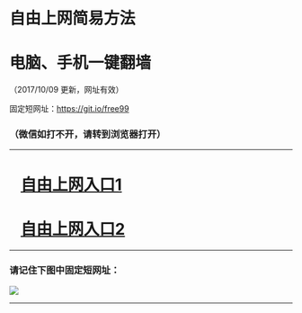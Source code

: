 ﻿# 自由上网简易方法

# 电脑、手机一键翻墙

（2017/10/09 更新，网址有效）

固定短网址：https://git.io/free99

### （微信如打不开，请转到浏览器打开）


***





# &nbsp;&nbsp; <a href="http://ft2536915819.fwq-tz-1001.info/fwqtz01.html?t=100900113266 " target="_blank">自由上网入口1</a>
# &nbsp;&nbsp; <a href="http://ft2427822750.fwq-tz-1002.info/fwqtz02.html?t=10090014957 " target="_blank">自由上网入口2</a>
***

### 请记住下图中固定短网址：

<img src="https://s3-us-west-2.amazonaws.com/fwq-1001/yjfq-20170905okok.png" /> 


***


